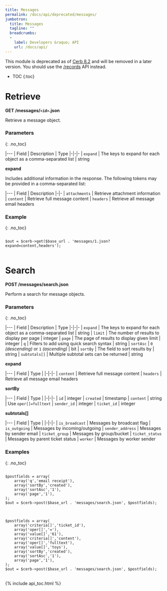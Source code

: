 ```yaml
---
title: Messages
permalink: /docs/api/deprecated/messages/
jumbotron:
  title: Messages
  tagline: ""
  breadcrumbs:
  -
    label: Developers &raquo; API
    url: /docs/api/
---
```


<div class="cerb-box note">
<p>This module is deprecated as of <a href="/releases/8.2/">Cerb 8.2</a> and will be removed in a later version. You should use the <a href="/docs/api/modules/records/">/records</a> API instead.</p>
</div>

* TOC
{:toc}

# Retrieve

**GET /messages/`<id>`.json**

Retrieve a message object.

### Parameters
{: .no_toc}

|---
| Field | Description | Type
|-|-|-
| `expand` | The keys to expand for each object as a comma-separated list | string

**expand**
	
Includes additional information in the response.  The following tokens may be provided in a comma-separated list:

|---
| Field | Description
|-|-
| `attachments` | Retrieve attachment information
| `content` | Retrieve full message content
| `headers` | Retrieve all message email headers

### Example
{: .no_toc}

<pre>
<code class="language-php">
$out = $cerb->get($base_url . 'messages/1.json?expand=content,headers');
</code>
</pre>

# Search

**POST /messages/search.json**

Perform a search for message objects.

### Parameters
{: .no_toc}

|---
| Field | Description | Type
|-|-|-
| `expand` | The keys to expand for each object as a comma-separated list | string
| `limit` | The number of results to display per page | integer
| `page` | The page of results to display given limit | integer
| `q` | Filters to add using quick search syntax | string
| `sortAsc` | `0` _(descending)_ or `1` _(ascending)_ | bit
| `sortBy` | The field to sort results by | string
| `subtotals[]` | Multiple subtotal sets can be returned | string 

**expand**

|---
| Field | Type | 
|-|-|-
| `content` | Retrieve full message content
| `headers` | Retrieve all message email headers

**sortBy**

|---
| Field | Type | 
|-|-|-
| `id` | integer
| `created` | timestamp
| `content` | string | Use `oper[]=fulltext`
| `sender_id` | integer
| `ticket_id` | integer

**subtotals[]**

|---
| Field | Type | 
|-|-|-
| `is_broadcast` | Messages by broadcast flag
| `is_outgoing` | Messages by incoming/outgoing
| `sender_address` | Messages by sender email
| `ticket_group` | Messages by group/bucket
| `ticket_status` | Messages by parent ticket status
| `worker` | Messages by worker sender

### Examples
{: .no_toc}

<pre>
<code class="language-php">
$postfields = array(
    array('q','email receipt'),
    array('sortBy','created'),
    array('sortAsc','1'),
    array('page','1'),
);
$out = $cerb->post($base_url . 'messages/search.json', $postfields);
</code>
</pre>

<pre>
<code class="language-php">
$postfields = array(
    array('criteria[]','ticket_id'),
    array('oper[]','='),
    array('value[]','61'),
    array('criteria[]','content'),
    array('oper[]','fulltext'),
    array('value[]','toys'),
    array('sortBy','created'),
    array('sortAsc','1'),
    array('page','1'),
);
$out = $cerb->post($base_url . 'messages/search.json', $postfields);
</code>
</pre>

{% include api_toc.html %}
